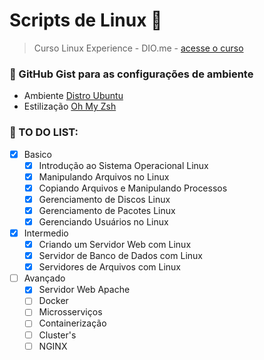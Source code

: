 # Scripts de Linux :penguin:

> Curso Linux Experience - DIO.me - [acesse o curso](https://web.dio.me/track/5185f031-7dc5-466e-bffb-2db01bf7abb3)
### :link: GitHub Gist para as configurações de ambiente
- Ambiente [Distro Ubuntu](https://gist.github.com/leonardo-lima-98/1cc7cec27c655df04ce2b1b10708690c)
- Estilização [Oh My Zsh](https://gist.github.com/leonardo-lima-98/a510859bfccaf10cb657f4bfda249005)

### :pushpin: TO DO LIST: 
- [x] Basico
  - [x] Introdução ao Sistema Operacional Linux
  - [x] Manipulando Arquivos no Linux
  - [x] Copiando Arquivos e Manipulando Processos
  - [x] Gerenciamento de Discos Linux
  - [x] Gerenciamento de Pacotes Linux
  - [x] Gerenciando Usuários no Linux
- [x] Intermedio
  - [x] Criando um Servidor Web com Linux
  - [x] Servidor de Banco de Dados com Linux
  - [x] Servidores de Arquivos com Linux
- [ ] Avançado
  - [x] Servidor Web Apache
  - [ ] Docker
  - [ ] Microsserviços
  - [ ] Containerização
  - [ ] Cluster's
  - [ ] NGINX
